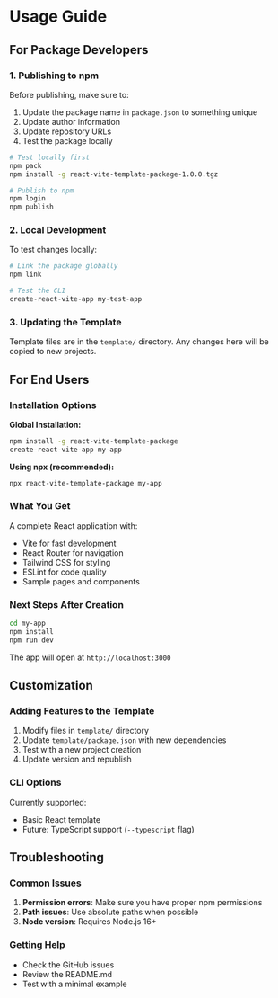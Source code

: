 # Usage Guide

## For Package Developers

### 1. Publishing to npm

Before publishing, make sure to:

1. Update the package name in `package.json` to something unique
2. Update author information
3. Update repository URLs
4. Test the package locally

```bash
# Test locally first
npm pack
npm install -g react-vite-template-package-1.0.0.tgz

# Publish to npm
npm login
npm publish
```

### 2. Local Development

To test changes locally:

```bash
# Link the package globally
npm link

# Test the CLI
create-react-vite-app my-test-app
```

### 3. Updating the Template

Template files are in the `template/` directory. Any changes here will be copied to new projects.

## For End Users

### Installation Options

**Global Installation:**
```bash
npm install -g react-vite-template-package
create-react-vite-app my-app
```

**Using npx (recommended):**
```bash
npx react-vite-template-package my-app
```

### What You Get

A complete React application with:
- Vite for fast development
- React Router for navigation
- Tailwind CSS for styling
- ESLint for code quality
- Sample pages and components

### Next Steps After Creation

```bash
cd my-app
npm install
npm run dev
```

The app will open at `http://localhost:3000`

## Customization

### Adding Features to the Template

1. Modify files in `template/` directory
2. Update `template/package.json` with new dependencies
3. Test with a new project creation
4. Update version and republish

### CLI Options

Currently supported:
- Basic React template
- Future: TypeScript support (`--typescript` flag)

## Troubleshooting

### Common Issues

1. **Permission errors**: Make sure you have proper npm permissions
2. **Path issues**: Use absolute paths when possible
3. **Node version**: Requires Node.js 16+

### Getting Help

- Check the GitHub issues
- Review the README.md
- Test with a minimal example
